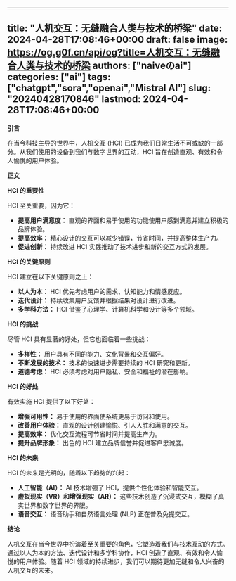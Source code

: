 
---
title: "人机交互：无缝融合人类与技术的桥梁"
date: 2024-04-28T17:08:46+00:00
draft: false
image: https://og.g0f.cn/api/og?title=人机交互：无缝融合人类与技术的桥梁
authors: ["naiveのai"]
categories: ["ai"]
tags: ["chatgpt","sora","openai","Mistral AI"]
slug: "20240428170846"
lastmod: 2024-04-28T17:08:46+00:00
---
**引言**

在当今科技主导的世界中，人机交互 (HCI) 已成为我们日常生活不可或缺的一部分。从我们使用的设备到我们与数字世界的互动，HCI 旨在创造直观、有效和令人愉悦的用户体验。

**正文**

**HCI 的重要性**

HCI 至关重要，因为它：

- **提高用户满意度：** 直观的界面和易于使用的功能使用户感到满意并建立积极的品牌体验。
- **提高效率：** 精心设计的交互可以减少错误，节省时间，并提高整体生产力。
- **促进创新：** 持续改进 HCI 实践推动了技术进步和新的交互方式的发展。

**HCI 的关键原则**

HCI 建立在以下关键原则之上：

- **以人为本：** HCI 优先考虑用户的需求、认知能力和情感反应。
- **迭代设计：** 持续收集用户反馈并根据结果对设计进行改进。
- **多学科方法：** HCI 借鉴了心理学、计算机科学和设计等多个领域。

**HCI 的挑战**

尽管 HCI 具有显著的好处，但它也面临着一些挑战：

- **多样性：** 用户具有不同的能力、文化背景和交互偏好。
- **不断发展的技术：** 技术的快速进步需要持续的 HCI 研究和更新。
- **道德考虑：** HCI 必须考虑对用户隐私、安全和福祉的潜在影响。

**HCI 的好处**

有效实施 HCI 提供了以下好处：

- **增强可用性：** 易于使用的界面使系统更易于访问和使用。
- **改善用户体验：** 直观的设计创建愉悦、引人入胜和满意的交互。
- **提高效率：** 优化交互流程可节省时间并提高生产力。
- **提升品牌形象：** 出色的 HCI 建立品牌信誉并促进客户忠诚度。

**HCI 的未来**

HCI 的未来是光明的，随着以下趋势的兴起：

- **人工智能（AI）：** AI 技术增强了 HCI，提供个性化体验和智能交互。
- **虚拟现实（VR）和增强现实（AR）：** 这些技术创造了沉浸式交互，模糊了真实世界和数字世界的界限。
- **语音交互：** 语音助手和自然语言处理 (NLP) 正在普及免提交互。

**结论**

人机交互在当今世界中扮演着至关重要的角色，它塑造着我们与技术互动的方式。通过以人为本的方法、迭代设计和多学科协作，HCI 创造了直观、有效和令人愉悦的用户体验。随着 HCI 领域的持续进步，我们可以期待更加无缝和令人兴奋的人机交互的未来。